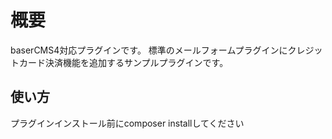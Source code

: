 # 概要
baserCMS4対応プラグインです。
標準のメールフォームプラグインにクレジットカード決済機能を追加するサンプルプラグインです。

## 使い方
プラグインインストール前にcomposer installしてください
